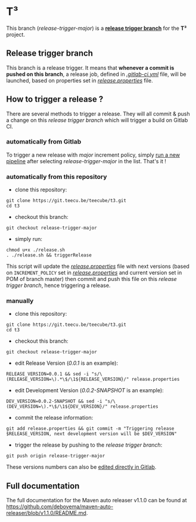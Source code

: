 # T³

This branch (*release-trigger-major*) is a [**release trigger branch**](#release-trigger-branch) for the **T³** project.

## Release trigger branch

This branch is a release trigger. It means that **whenever a commit is pushed on this branch**, a release job, defined in [*.gitlab-ci.yml*](./.gitlab-ci.yml) file, will be launched, based on properties set in [*release.properties*](./release.properties) file.

## How to trigger a release ?

There are several methods to trigger a release.
They will all commit & push a change on this *release trigger branch* which will trigger a build on Gitlab CI.

### automatically from Gitlab

To trigger a new release with *major* increment policy, simply [run a new pipeline](https://git.teecu.be/teecube/t3/pipelines/new) after selecting *release-trigger-major* in the list.
That's it !

### automatically from this repository

* clone this repository:
```shell
git clone https://git.teecu.be/teecube/t3.git
cd t3
```

* checkout this branch:
```shell
git checkout release-trigger-major
```

* simply run:
```shell
chmod u+x ./release.sh
. ./release.sh && triggerRelease
```

This script will update the [*release.properties*](./release.properties) file with next versions (based on ```INCREMENT_POLICY``` set in [*release.properties*](./release.properties) and current version set in POM of branch master) then commit and push this file on this *release trigger branch*, hence triggering a release.

### manually

* clone this repository:
```shell
git clone https://git.teecu.be/teecube/t3.git
cd t3
```

* checkout this branch:
```shell
git checkout release-trigger-major
```

* edit Release Version (*0.0.1* is an example):
```shell
RELEASE_VERSION=0.0.1 && sed -i "s/\(RELEASE_VERSION=\).*\$/\1${RELEASE_VERSION}/" release.properties
```

* edit Development Version (*0.0.2-SNAPSHOT* is an example):
```shell
DEV_VERSION=0.0.2-SNAPSHOT && sed -i "s/\(DEV_VERSION=\).*\$/\1${DEV_VERSION}/" release.properties
```

* commit the release information:
```shell
git add release.properties && git commit -m "Triggering release $RELEASE_VERSION, next development version will be $DEV_VERSION"
```

* trigger the release by pushing to the *release trigger branch*:
```shell
git push origin release-trigger-major
```

These versions numbers can also be [edited directly in Gitlab](https://git.teecu.be/teecube/t3/edit/release-trigger-major/release.properties).

## Full documentation

The full documentation for the Maven auto releaser v1.1.0 can be found at https://github.com/debovema/maven-auto-releaser/blob/v1.1.0/README.md.
